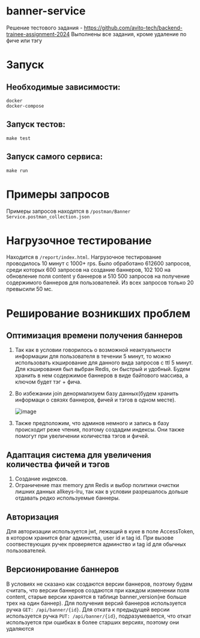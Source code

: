 # banner-service
Решение тестового задания - https://github.com/avito-tech/backend-trainee-assignment-2024
Выполнены все задания, кроме удаление по фиче или тэгу
# Запуск
  ## Необходимые зависимости: 
  ```
  docker
  docker-compose
  ```
  
  ## Запуск тестов:  
  
  `make test`
  
  ## Запуск самого сервиса: 
  
  `make run`

# Примеры запросов

  Примеры запросов находятся в `/postman/Banner Service.postman_collection.json`

# Нагрузочное тестирование

  Находится в `/report/index.html`. Нагрузочное тестирование проводилось 10 минут с 1000+ rps. Было обработано 612600 запросов, среди которых 600 запросов на создание баннеров, 102 100 на обновление поля content у баннеров и 510 500 запросов на получение содержимого баннеров для пользователей. Из всех запросов только 20 превысили 50 мс.

# Реширование возникших проблем

## Оптимизация времени получения баннеров
  1. Так как в условии говорилось о возможной неактуальности информации для пользователя в течении 5 минут, то можно использовать кэширование для данного вида запросов с ttl 5 минут. Для кэширования был выбран Redis, он быстрый и удобный. Будем хранить в нем содержимое баннеров в виде байтового массива, а ключом будет тэг + фича.
  2. Во избежании join денормализуем базу данных(будем хранить информаци о связях баннеров, фичей и тэгов в одном месте).
     
     ![image](https://github.com/khristina455/banner-service/assets/91967143/dae9be3a-6d36-4f20-8d88-5c5924696bc6)

  3. Также предположим, что админов немного и запись в базу происходит реже чтения, поэтому создадим индексы. Они также помогут при увеличении количества тэгов и фичей.
## Адаптация система для увеличения количества фичей и тэгов
  1. Создание индексов.
  2. Ограничение max memory для Redis и выбор политики очистки лишних данных allkeys-lru, так как в условии разрешалось дольше отдавать редко используемые баннеры.
## Авторизация
  Для авторизации используется jwt, лежащий в куке в поле AccessToken, в котором хранится флаг админства, user id и tag id. При вызове соотвествующих ручек проверяется админство и tag id для обычных пользователей.
## Версионирование баннеров
  В условиях не сказано как создаются версии баннеров, поэтому будем считать, что версии баннеров создаются при каждом изменении поля content, старые версии хранятся в таблице banner_version(не больше трех на один баннер). Для получения версий баннеров используется ручка `GET: /api/banner/{id}`. Для отката к предыдущей версии используется ручка `PUT: /api/banner/{id}`, подразумевается, что откат используется при ошибках в более старших версиях, поэтому они удаляются
